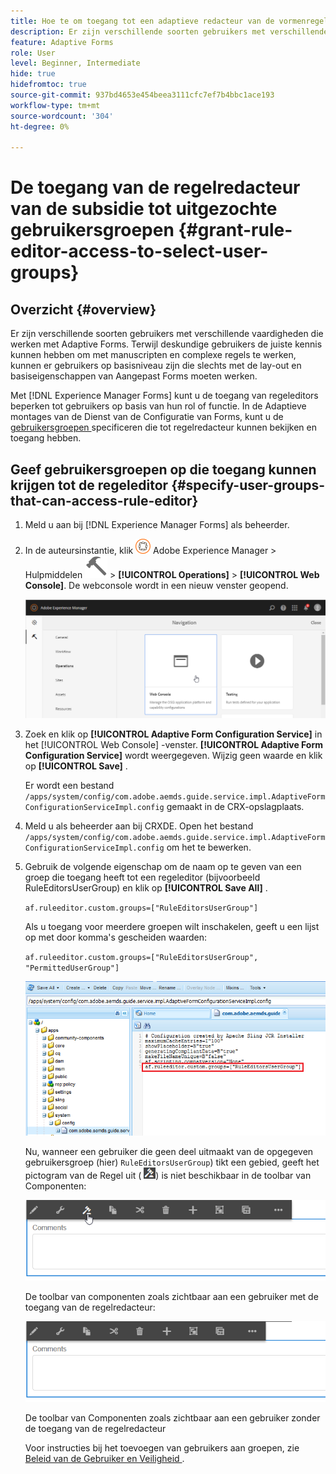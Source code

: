```yaml
---
title: Hoe te om toegang tot een adaptieve redacteur van de vormenregel te verlenen om gebruikersgroepen te selecteren?
description: Er zijn verschillende soorten gebruikers met verschillende vaardigheden die werken met Adaptive Forms. Leer hoe te om de toegang van de regelredacteur tot gebruikers te beperken die op hun rol of functie wordt gebaseerd.
feature: Adaptive Forms
role: User
level: Beginner, Intermediate
hide: true
hidefromtoc: true
source-git-commit: 937bd4653e454beea3111cfc7ef7b4bbc1ace193
workflow-type: tm+mt
source-wordcount: '304'
ht-degree: 0%

---
```



# De toegang van de regelredacteur van de subsidie tot uitgezochte gebruikersgroepen {#grant-rule-editor-access-to-select-user-groups}

## Overzicht {#overview}

Er zijn verschillende soorten gebruikers met verschillende vaardigheden die werken met Adaptive Forms. Terwijl deskundige gebruikers de juiste kennis kunnen hebben om met manuscripten en complexe regels te werken, kunnen er gebruikers op basisniveau zijn die slechts met de lay-out en basiseigenschappen van Aangepast Forms moeten werken.

Met [!DNL Experience Manager Forms] kunt u de toegang van regeleditors beperken tot gebruikers op basis van hun rol of functie. In de Adaptieve montages van de Dienst van de Configuratie van Forms, kunt u de [ gebruikersgroepen ](forms-groups-privileges-tasks.md) specificeren die tot regelredacteur kunnen bekijken en toegang hebben.

## Geef gebruikersgroepen op die toegang kunnen krijgen tot de regeleditor {#specify-user-groups-that-can-access-rule-editor}

1. Meld u aan bij [!DNL Experience Manager Forms] als beheerder.
1. In de auteursinstantie, klik ![ Adobe Experience Manager ](assets/adobeexperiencemanager.png) Adobe Experience Manager > Hulpmiddelen ![ hamer ](assets/hammer-icon.svg) > **[!UICONTROL Operations]** > **[!UICONTROL Web Console]**. De webconsole wordt in een nieuw venster geopend.

   ![ 1-2 ](assets/1-2.png)

1. Zoek en klik op **[!UICONTROL Adaptive Form Configuration Service]** in het [!UICONTROL Web Console] -venster. **[!UICONTROL Adaptive Form Configuration Service]** wordt weergegeven. Wijzig geen waarde en klik op **[!UICONTROL Save]** .

   Er wordt een bestand `/apps/system/config/com.adobe.aemds.guide.service.impl.AdaptiveFormConfigurationServiceImpl.config` gemaakt in de CRX-opslagplaats.

1. Meld u als beheerder aan bij CRXDE. Open het bestand `/apps/system/config/com.adobe.aemds.guide.service.impl.AdaptiveFormConfigurationServiceImpl.config` om het te bewerken.
1. Gebruik de volgende eigenschap om de naam op te geven van een groep die toegang heeft tot een regeleditor (bijvoorbeeld RuleEditorsUserGroup) en klik op **[!UICONTROL Save All]** .

   `af.ruleeditor.custom.groups=["RuleEditorsUserGroup"]`

   Als u toegang voor meerdere groepen wilt inschakelen, geeft u een lijst op met door komma&#39;s gescheiden waarden:

   `af.ruleeditor.custom.groups=["RuleEditorsUserGroup", "PermittedUserGroup"]`

   ![ creeer Gebruiker ](assets/create_user_new.png)

   Nu, wanneer een gebruiker die geen deel uitmaakt van de opgegeven gebruikersgroep (hier)    `RuleEditorsUserGroup`) tikt een gebied, geeft het pictogram van de Regel uit ( ![ geef-rules1 ](assets/edit-rules1.png)) is niet beschikbaar in de toolbar van Componenten:

   ![ componentStoolbarwithre ](assets/componentstoolbarwithre.png)

   De toolbar van componenten zoals zichtbaar aan een gebruiker met de toegang van de regelredacteur:

   ![ componentStoolbarwithoutre ](assets/componentstoolbarwithoutre.png)

   De toolbar van Componenten zoals zichtbaar aan een gebruiker zonder de toegang van de regelredacteur

   Voor instructies bij het toevoegen van gebruikers aan groepen, zie [ Beleid van de Gebruiker en Veiligheid ](https://experienceleague.adobe.com/docs/experience-manager-65/administering/security/security.html).

